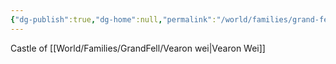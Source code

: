 ```yaml
---
{"dg-publish":true,"dg-home":null,"permalink":"/world/families/grand-fell/havalei/castle-morfeer/","dgPassFrontmatter":true,"created":"2025-03-10T21:31:52.142-04:00","updated":"2025-03-16T19:09:33.554-04:00"}
---
```



Castle of [[World/Families/GrandFell/Vearon wei\|Vearon Wei]]
